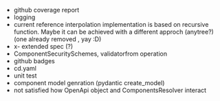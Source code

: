 - github coverage report
- logging
- current reference interpolation implementation is based on recursive function.
Maybe it can be achieved with a different approch (anytree?) (one already removed , yay :D)
- x- extended spec (?)
- ComponentSecuritySchemes, validatorfrom operation
- github badges
- cd.yaml
- unit test
- component model genration (pydantic create_model)
- not satisfied how OpenApi object and ComponentsResolver interact
